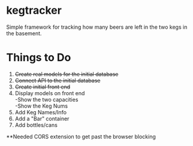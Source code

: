 # kegtracker
Simple framework for tracking how many beers are left in the two kegs in the basement.

# Things to Do
1. ~~Create real models for the initial database~~
2. ~~Connect API to the initial database~~
3. ~~Create initial front end~~
4. Display models on front end  
    -Show the two capacities  
    -Show the Keg Nums  
5. Add Keg Names/Info
6. Add a "Bar" container
7. Add bottles/cans

**Needed CORS extension to get past the browser blocking